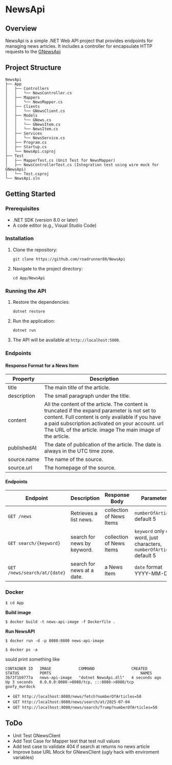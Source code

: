 # NewsApi

## Overview
NewsApi is a simple .NET Web API project that provides endpoints for managing news articles. It includes a controller for encapsulate HTTP requests to the [GNewsApi](https://gnews.io/)

## Project Structure
```
NewsApi
├── App
│   ├── Controllers
│   │   └── NewsController.cs
│   ├── Mappers
│   │   └── NewsMapper.cs
│   ├── Clients
│   │   └── GNewsClient.cs
│   ├── Models
│   │   └── GNews.cs
│   │   └── GNewsItem.cs
│   │   └── NewsItem.cs
│   ├── Services
│   │   └── NewsService.cs
│   ├── Program.cs
│   ├── Startup.cs
│   └── NewsApi.csproj
├── Test
│   ├── MapperTest.cs (Unit Test for NewsMapper)
│   ├── NewsControllerTest.cs (Integration test using wire mock for GNewsApi)
│   └── Test.csproj
└── NewsApi.sln
```

## Getting Started

### Prerequisites
- .NET SDK (version 8.0 or later)
- A code editor (e.g., Visual Studio Code)

### Installation
1. Clone the repository:
   ```
   git clone https://github.com/roadrunner80/NewsApi
   ```
2. Navigate to the project directory:
   ```
   cd App/NewsApi
   ```

### Running the API
1. Restore the dependencies:
   ```
   dotnet restore
   ```
2. Run the application:
   ```
   dotnet run
   ```
3. The API will be available at `http://localhost:5000`.

### Endpoints

#### Response Format for a News Item
| Property | Description |
| -------- | ------- |
| title	| The main title of the article. |
| description | The small paragraph under the title.	|
| content | All the content of the article. The content is truncated if the expand parameter is not set to content. Full content is only available if you have a paid subscription activated on your account. url	The URL of the article. image	The main image of the article.	|
| publishedAt| The date of publication of the article. The date is always in the UTC time zone. |
| source.name | The name of the source. |
| source.url | The homepage of the source. |

#### Endpoints


| Endpoint | Description | Response Body | Parameters |
| -------- | ------- | ------- | -------- |
| `GET /news` | Retrieves a list news. | collection of News Items | `numberOfArticles` default 5 |
| `GET search/{keyword}` | search for news by keyword. | collection of News Items | `keyword` only one word, just characters, `numberOfArticles` default 5  |
| `GET /news/search/at/{date}` | search for news at a date. | a News Item | `date` format YYYY-MM-DD |

### Docker

`$ cd App`

**Build image**

`$ docker build -t news-api-image -f Dockerfile .`

**Run NewsAPI**

`$ docker run -d -p 8080:8080 news-api-image`

`$ docker ps -a`

sould print something like
```
CONTAINER ID   IMAGE            COMMAND                CREATED         STATUS         PORTS                                       NAMES
3b73f1b9777a   news-api-image   "dotnet NewsApi.dll"   4 seconds ago   Up 3 seconds   0.0.0.0:8080->8080/tcp, :::8080->8080/tcp   goofy_murdock
```

- `GET http://localhost:8080/news/fetch?numberOfArticles=50`
- `GET http://localhost:8080/news/search/at/2025-07-04`
- `GET http://localhost:8080/news/search/Trump?numberOfArticles=50`

## ToDo
  - Unit Test GNewsClient
  - Add Test Case for Mapper test that test null values
  - Add test case to validate 404 if search at returns no news article
  - Improve base URL Mock for GNewsClient (ugly hack with enviroment variables)
